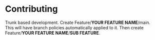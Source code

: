# Contributing
Trunk based development. Create Feature/**YOUR FEATURE NAME**/main. This will have branch policies automatically applied to it. Then create Feature/**YOUR FEATURE NAME**/**SUB FEATURE**.